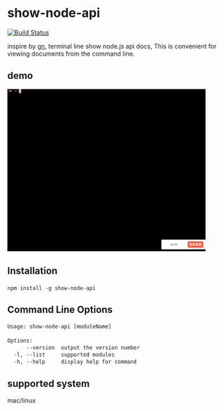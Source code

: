 # show-node-api

[![Build Status](https://travis-ci.org/zhangwinning/show-node-api.svg?branch=master)](https://travis-ci.org/zhangwinning/show-node-api)

inspire by [gn](https://gn.googlesource.com/gn/+/master/docs/reference.md), terminal line show node.js api docs,
This is convenient for viewing documents from the command line.

## demo


![haha](./image/QQ20200514-195034-HD.gif)


## Installation

```
npm install -g show-node-api

```

## Command Line Options

```
Usage: show-node-api [moduleName]

Options:
      --version  output the version number
  -l, --list     supported modules
  -h, --help     display help for command
```

## supported system

mac/linux
